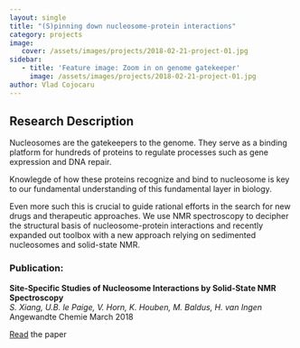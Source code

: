 ```yaml
---
layout: single
title: "(S)pinning down nucleosome-protein interactions"
category: projects
image:
   cover: /assets/images/projects/2018-02-21-project-01.jpg
sidebar:
   - title: 'Feature image: Zoom in on genome gatekeeper'
     image: /assets/images/projects/2018-02-21-project-01.jpg
author: Vlad Cojocaru
---
```


<!-- ![Post Image](/assets/images/posts/news/2018-11-10_news_image_01.jpg) -->


##  Research Description

Nucleosomes are the gatekeepers to the genome. 
They serve as a binding platform for hundreds of proteins to regulate processes such as gene expression and DNA repair.

Knowlegde of how these proteins recognize and bind to nucleosome is key to our fundamental understanding of this fundamental layer in biology.

Even more such this is crucial to guide rational efforts in the search for new drugs and therapeutic approaches.
We use NMR spectroscopy to decipher the structural basis of nucleosome-protein interactions and recently expanded out toolbox with a new approach relying on sedimented nucleosomes and solid-state NMR.

### Publication:

**Site‐Specific Studies of Nucleosome Interactions by Solid‐State NMR Spectroscopy**\
*S. Xiang, U.B. le Paige, V. Horn, K. Houben, M. Baldus, H. van Ingen*\
Angewandte Chemie  March 2018

[Read](https://onlinelibrary.wiley.com/doi/abs/10.1002/anie.201713158) the paper